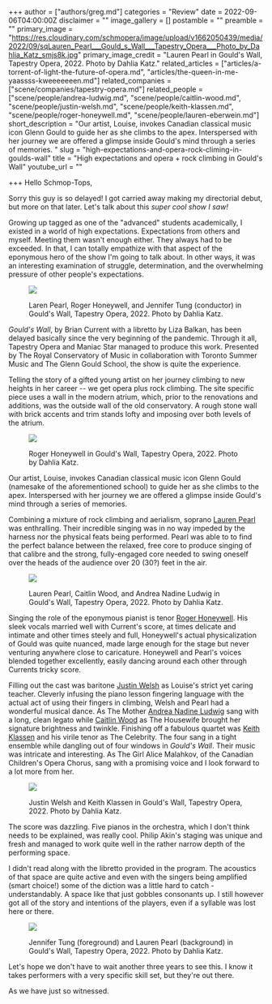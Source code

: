 +++
author = ["authors/greg.md"]
categories = "Review"
date = 2022-09-06T04:00:00Z
disclaimer = ""
image_gallery = []
postamble = ""
preamble = ""
primary_image = "https://res.cloudinary.com/schmopera/image/upload/v1662050439/media/2022/09/sqLauren_Pearl___Gould_s_Wall___Tapestry_Opera___Photo_by_Dahlia_Katz_smjs8k.jpg"
primary_image_credit = "Lauren Pearl in Gould's Wall, Tapestry Opera, 2022. Photo by Dahlia Katz."
related_articles = ["articles/a-torrent-of-light-the-future-of-opera.md", "articles/the-queen-in-me-yaassss-kweeeeeeen.md"]
related_companies = ["scene/companies/tapestry-opera.md"]
related_people = ["scene/people/andrea-ludwig.md", "scene/people/caitlin-wood.md", "scene/people/justin-welsh.md", "scene/people/keith-klassen.md", "scene/people/roger-honeywell.md", "scene/people/lauren-eberwein.md"]
short_description = "Our artist, Louise, invokes Canadian classical music icon Glenn Gould to guide her as she climbs to the apex. Interspersed with her journey we are offered a glimpse inside Gould's mind through a series of memories. "
slug = "high-expectations-and-opera-rock-climing-in-goulds-wall"
title = "High expectations and opera + rock climbing in Gould's Wall"
youtube_url = ""

+++
Hello Schmop-Tops,

Sorry this guy is so delayed! I got carried away making my directorial debut, but more on that later. Let's talk about this _super cool show I saw!_

Growing up tagged as one of the "advanced" students academically, I existed in a world of high expectations. Expectations from others and myself. Meeting them wasn't enough either. They always had to be exceeded. In that, I can totally empathize with that aspect of the eponymous hero of the show I'm going to talk about. In other ways, it was an interesting examination of struggle, determination, and the overwhelming pressure of other people's expectations.

<figure data-type="image">

![](https://res.cloudinary.com/schmopera/image/upload/v1662050459/media/2022/09/Lauren_Pearl_Roger_Honeywell_and_Jennifer_Tung___Gould_s_Wall___Tapestry_Opera___Photo_by_Dahlia_Katz_vj6lka.jpg)

<figcaption>Laren Pearl, Roger Honeywell, and Jennifer Tung (conductor) in Gould's Wall, Tapestry Opera, 2022. Photo by Dahlia Katz.</figcaption>

</figure>

_Gould's Wall_, by Brian Current with a libretto by Liza Balkan, has been delayed basically since the very beginning of the pandemic. Through it all, Tapestry Opera and Maniac Star managed to produce this work. Presented by The Royal Conservatory of Music in collaboration with Toronto Summer Music and The Glenn Gould School, the show is quite the experience.

Telling the story of a gifted young artist on her journey climbing to new heights in her career -- we get opera plus rock climbing. The site specific piece uses a wall in the modern atrium, which, prior to the renovations and additions, was the outside wall of the old conservatory. A rough stone wall with brick accents and trim stands lofty and imposing over both levels of the atrium.

<figure data-type="image">

![](https://res.cloudinary.com/schmopera/image/upload/v1662050484/media/2022/09/Roger_Honeywell___Gould_s_Wall___Tapestry_Opera___Photo_by_Dahlia_Katz_o3u75j.jpg)

<figcaption>Roger Honeywell in Gould's Wall, Tapestry Opera, 2022. Photo by Dahlia Katz.</figcaption>

</figure>

Our artist, Louise, invokes Canadian classical music icon Glenn Gould (namesake of the aforementioned school) to guide her as she climbs to the apex. Interspersed with her journey we are offered a glimpse inside Gould's mind through a series of memories.

Combining a mixture of rock climbing and aerialism, soprano [Lauren Pearl](/scene/people/lauren-pearl/) was enthralling. Their incredible singing was in no way impeded by the harness nor the physical feats being performed. Pearl was able to to find the perfect balance between the relaxed, free core to produce singing of that calibre and the strong, fully-engaged core needed to swing oneself over the heads of the audience over 20 (30?) feet in the air.

<figure data-type="image">

![](https://res.cloudinary.com/schmopera/image/upload/v1662050500/media/2022/09/Lauren_Pearl_Caitlin_Wood_and_Andrea_Ludwig___Gould_s_Wall___Tapestry_Opera___Photo_by_Dahlia_Katz_oa5qok.jpg)

<figcaption>Lauren Pearl, Caitlin Wood, and Andrea Nadine Ludwig in Gould's Wall, Tapestry Opera, 2022. Photo by Dahlia Katz.</figcaption>

</figure>

Singing the role of the eponymous pianist is tenor [Roger Honeywell](/scene/people/roger-honeywell/). His sleek vocals married well with Current's score, at times delicate and intimate and other times steely and full, Honeywell's actual physicalization of Gould was quite nuanced, made large enough for the stage but never venturing anywhere close to caricature. Honeywell and Pearl's voices blended together excellently, easily dancing around each other through Currents tricky score.

Filling out the cast was baritone [Justin Welsh](/scene/people/justin-welsh/) as Louise's strict yet caring teacher. Cleverly infusing the piano lesson fingering language with the actual act of using their fingers in climbing, Welsh and Pearl had a wonderful musical dance. As The Mother [Andrea Nadine Ludwig](/scene/people/andrea-ludwig/) sang with a long, clean legato while [Caitlin Wood](/scene/people/caitlin-wood/) as The Housewife brought her signature brightness and twinkle. Finishing off a fabulous quartet was [Keith Klassen](/scene/people/keith-klassen/) and his virile tenor as The Celebrity. The four sang in a tight ensemble while dangling out of four windows in _Gould's Wall_. Their music was intricate and interesting. As The Girl Alice Malahkov, of the Canadian Children's Opera Chorus, sang with a promising voice and I look forward to a lot more from her.

<figure data-type="image">

![](https://res.cloudinary.com/schmopera/image/upload/v1662050522/media/2022/09/Justin_Welsh_and_Keith_Klassen___Gould_s_Wall___Tapestry_Opera___Photo_by_Dahlia_Katz_jiuco2.jpg)

<figcaption>Justin Welsh and Keith Klassen in Gould's Wall, Tapestry Opera, 2022. Photo by Dahlia Katz.</figcaption>

</figure>

The score was dazzling. Five pianos in the orchestra, which I don't think needs to be explained, was really cool. Philip Akin's staging was unique and fresh and managed to work quite well in the rather narrow depth of the performing space.

I didn't read along with the libretto provided in the program. The acoustics of that space are quite active and even with the singers being amplified (smart choice!) some of the diction was a little hard to catch - understandably. A space like that just gobbles consonants up. I still however got all of the story and intentions of the players, even if a syllable was lost here or there.

<figure data-type="image">

![](https://res.cloudinary.com/schmopera/image/upload/v1662050560/media/2022/09/Foreground__Jennifer_Tung_Background__Lauren_Pearl___Gould_s_Wall___Tapestry_Opera___Photo_by_Dahlia_Katz_ru65wz.jpg)

<figcaption>Jennifer Tung (foreground) and Lauren Pearl (background) in Gould's Wall, Tapestry Opera, 2022. Photo by Dahlia Katz.</figcaption>

</figure>

Let's hope we don't have to wait another three years to see this. I know it takes performers with a very specific skill set, but they're out there.

As we have just so witnessed.